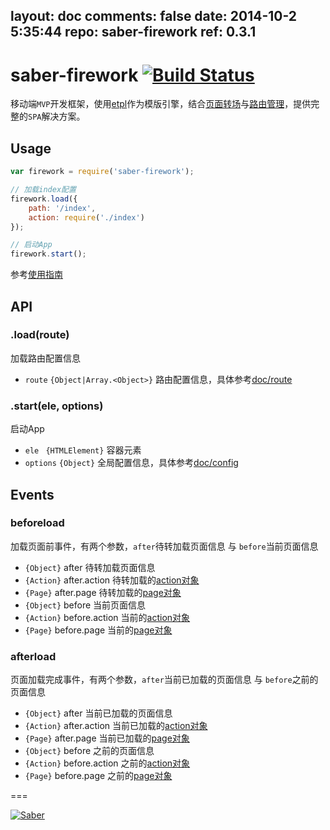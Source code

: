 layout: doc
comments: false
date: 2014-10-2 5:35:44
repo: saber-firework
ref: 0.3.1
---

# saber-firework [![Build Status](https://travis-ci.org/ecomfe/saber-firework.png)](https://travis-ci.org/ecomfe/saber-firework)

移动端`MVP`开发框架，使用[etpl](https://github.com/ecomfe/etpl)作为模版引擎，结合[页面转场](https://github.com/ecomfe/saber-viewport)与[路由管理](https://github.com/ecomfe/saber-router)，提供完整的`SPA`解决方案。

## Usage

```javascript
var firework = require('saber-firework');

// 加载index配置
firework.load({
    path: '/index',
    action: require('./index')
});

// 启动App
firework.start();
```

参考[使用指南](doc/guid.html)

## API

### .load(route)

加载路由配置信息

* `route` `{Object|Array.<Object>}` 路由配置信息，具体参考[doc/route](doc/rout.html)

### .start(ele, options)

启动App

* `ele ` `{HTMLElement}` 容器元素
* `options` `{Object}` 全局配置信息，具体参考[doc/config](doc/confi.html)

## Events

### beforeload

加载页面前事件，有两个参数，`after`待转加载页面信息 与 `before`当前页面信息

* `{Object}` after 待转加载页面信息
* `{Action}` after.action 待转加载的[action对象](doc/actio.html)
* `{Page}` after.page 待转加载的[page对象](https://github.com/ecomfe/saber-viewport#page)
* `{Object}` before 当前页面信息
* `{Action}` before.action 当前的[action对象](doc/actio.html)
* `{Page}` before.page 当前的[page对象](https://github.com/ecomfe/saber-viewport#page)

### afterload

页面加载完成事件，有两个参数，`after`当前已加载的页面信息 与 `before`之前的页面信息

* `{Object}` after 当前已加载的页面信息
* `{Action}` after.action 当前已加载的[action对象](doc/actio.html)
* `{Page}` after.page 当前已加载的[page对象](https://github.com/ecomfe/saber-viewport#page)
* `{Object}` before 之前的页面信息
* `{Action}` before.action 之前的[action对象](doc/actio.html)
* `{Page}` before.page 之前的[page对象](https://github.com/ecomfe/saber-viewport#page)

===

[![Saber](https://f.cloud.github.com/assets/157338/1485433/aeb5c72a-4714-11e3-87ae-7ef8ae66e605.png)](http://ecomfe.github.io/saber/)
